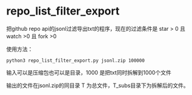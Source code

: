 # repo_list_filter_export

把github repo api的jsonl过滤导出txt的程序，现在的过滤条件是 star > 0 且 watch >0 且 fork >0


使用方法：
```
python3 repo_list_filter_export.py jsonl.zip 100000
```

输入可以是压缩包也可以是目录，1000 是把txt同时拆解到1000个文件

输出的文件在jsonl.zip的同目录 T 为总文件，T_subs目录下为拆解后的文件。


